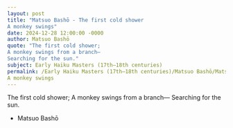 ```yaml
---
layout: post
title: "Matsuo Bashō - The first cold shower
A monkey swings"
date: 2024-12-28 12:00:00 -0000
author: Matsuo Bashō
quote: "The first cold shower;
A monkey swings from a branch—
Searching for the sun."
subject: Early Haiku Masters (17th–18th centuries)
permalink: /Early Haiku Masters (17th–18th centuries)/Matsuo Bashō/Matsuo Bashō - The first cold shower
A monkey swings
---
```


The first cold shower;
A monkey swings from a branch—
Searching for the sun.

- Matsuo Bashō
